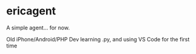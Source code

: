 # ericagent
A simple agent... for now.

Old iPhone/Android/PHP Dev learning .py, and using VS Code for the first time
